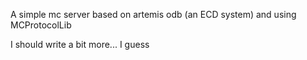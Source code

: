 A simple mc server based on artemis odb (an ECD system) and using MCProtocolLib

I should write a bit more... I guess